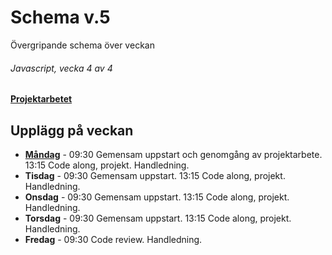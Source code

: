 # Schema v.5
Övergripande schema över veckan

###### Javascript, vecka 4 av 4

**[Projektarbetet](https://github.com/Lexicon-frontend-2024-2025/projekt-js-individuellt/tree/main)**

## Upplägg på veckan
* **[Måndag](https://github.com/Lexicon-frontend-2024-2025/lektion-27-jan)** - 09:30 Gemensam uppstart och genomgång av projektarbete. 13:15 Code along, projekt. Handledning.
* **Tisdag** - 09:30 Gemensam uppstart. 13:15 Code along, projekt. Handledning.
* **Onsdag** - 09:30 Gemensam uppstart. 13:15 Code along, projekt. Handledning.
* **Torsdag** - 09:30 Gemensam uppstart. 13:15 Code along, projekt. Handledning.
* **Fredag** - 09:30 Code review. Handledning.
